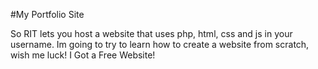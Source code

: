 #My Portfolio Site

So RIT lets you host a website that uses php, html, css and js in your username. 
Im going to try to learn how to create a website from scratch, wish me luck! I Got a Free Website!
